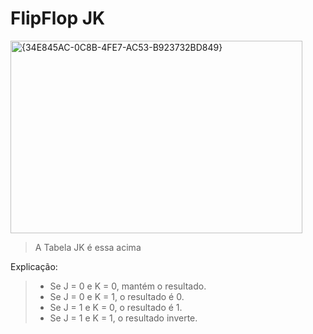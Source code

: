 
# FlipFlop JK

<img width="467" height="308" alt="{34E845AC-0C8B-4FE7-AC53-B923732BD849}" src="https://github.com/user-attachments/assets/d88255f6-b28e-43c5-973f-888ddf79ebc4" />

> A Tabela JK é essa acima

Explicação:

> - Se J = 0 e K = 0, mantém o resultado.
> - Se J = 0 e K = 1, o resultado é 0.
> - Se J = 1 e K = 0, o resultado é 1.
> - Se J = 1 e K = 1, o resultado inverte.
